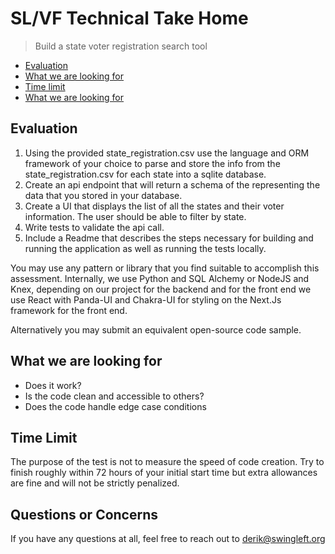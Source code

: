 # SL/VF Technical Take Home

> Build a state voter registration search tool

- [Evaluation](#evaluation)
- [What we are looking for](#what-we-are-looking-for)
- [Time limit](#time-limit)
- [What we are looking for](#questions-or-concerns)

## Evaluation

1. Using the provided state_registration.csv use the language and ORM framework of your choice to parse and store the info from the state_registration.csv for each state into a sqlite database.
2. Create an api endpoint that will return a schema of the representing the data that you stored in your database.
3. Create a UI that displays the list of all the states and their voter information. The user should be able to filter by state.
4. Write tests to validate the api call.
5. Include a Readme that describes the steps necessary for building and running the application as well as running the tests locally.

You may use any pattern or library that you find suitable to accomplish this assessment. Internally, we use Python and SQL Alchemy or NodeJS and Knex, depending on our project for the backend and for the front end we use React with Panda-UI and Chakra-UI for styling on the Next.Js framework for the front end.

Alternatively you may submit an equivalent open-source code sample.

## What we are looking for

- Does it work?
- Is the code clean and accessible to others?
- Does the code handle edge case conditions

## Time Limit

The purpose of the test is not to measure the speed of code creation. Try to finish roughly within 72 hours of your initial start time but extra allowances are fine and will not be strictly penalized.

## Questions or Concerns

If you have any questions at all, feel free to reach out to [derik@swingleft.org](mailto:derik@swingleft.org)

